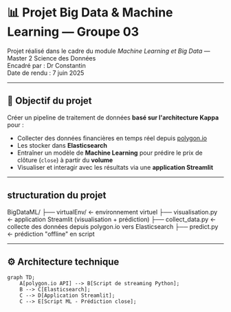 # 📊 Projet Big Data & Machine Learning — Groupe 03

Projet réalisé dans le cadre du module *Machine Learning et Big Data* — Master 2 Science des Données  
Encadré par : Dr Constantin  
Date de rendu : 7 juin 2025

---

## 🧩 Objectif du projet

Créer un pipeline de traitement de données **basé sur l'architecture Kappa** pour :
- Collecter des données financières en temps réel depuis [polygon.io](https://polygon.io)
- Les stocker dans **Elasticsearch**
- Entraîner un modèle de **Machine Learning** pour prédire le prix de clôture (`close`) à partir du **volume**
- Visualiser et interagir avec les résultats via une **application Streamlit**

---

## structuration du projet
BigDataML/
├── virtualEnv/                        ← environnement virtuel
├── visualisation.py                      ← application Streamlit (visualisation + prédiction)
├── collect_data.py     ← collecte des données depuis polygon.io vers Elasticsearch
├── predict.py ← prédiction "offline" en script

---

## ⚙️ Architecture technique

```mermaid
graph TD;
    A[polygon.io API] --> B[Script de streaming Python];
    B --> C[Elasticsearch];
    C --> D[Application Streamlit];
    C --> E[Script ML - Prédiction close];
